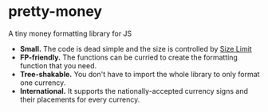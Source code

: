 # pretty-money

A tiny money formatting library for JS

- **Small.** The code is dead simple and the size is controlled by [Size Limit](https://github.com/ai/size-limit)
- **FP-friendly.** The functions can be curried to create the formatting function that you need.
- **Tree-shakable.** You don't have to import the whole library to only format one currency.
- **International.** It supports the nationally-accepted currency signs and their placements for every currency.

